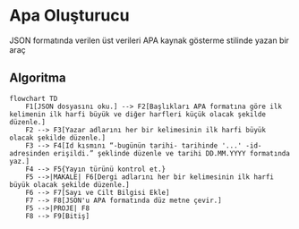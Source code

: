 # Apa Oluşturucu
JSON formatında verilen üst verileri APA kaynak gösterme stilinde yazan bir araç 

## Algoritma
```mermaid
flowchart TD
    F1[JSON dosyasını oku.] --> F2[Başlıkları APA formatına göre ilk kelimenin ilk harfi büyük ve diğer harfleri küçük olacak şekilde düzenle.]
    F2 --> F3[Yazar adlarını her bir kelimesinin ilk harfi büyük olacak şekilde düzenle.]
    F3 --> F4[Id kısmını “-bugünün tarihi- tarihinde '...' -id- adresinden erişildi.” şeklinde düzenle ve tarihi DD.MM.YYYY formatında yaz.]
    F4 --> F5{Yayın türünü kontrol et.}
    F5 -->|MAKALE| F6[Dergi adlarını her bir kelimesinin ilk harfi büyük olacak şekilde düzenle.]
    F6 --> F7[Sayı ve Cilt Bilgisi Ekle]
    F7 --> F8[JSON'u APA formatında düz metne çevir.]
    F5 -->|PROJE| F8
    F8 --> F9[Bitiş]
```
